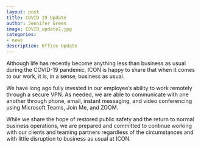 ```yaml
---
layout: post
title: COVID 19 Update
author: Jennifer Green
image: COVID_update2.jpg
categories:
- news
description: Office Update
---
```


Although life has recently become anything less than business as usual during the COVID-19 pandemic, ICON is happy to share that when it comes to our work, it is, in a sense, business as usual.

We have long ago fully invested in our employee’s ability to work remotely through a secure VPN. As needed, we are able to communicate with one another through phone, email, instant messaging, and video conferencing using Microsoft Teams, Join Me, and ZOOM.  

While we share the hope of restored public safety and the return to normal business operations, we are prepared and committed to continue working with our clients and teaming partners regardless of the circumstances and with little disruption to business as usual at ICON.
